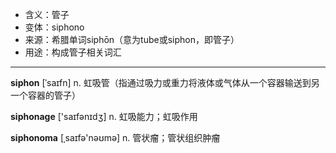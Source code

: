 - <span class="definition">含义：管子</span>
- <span class="definition">变体：siphono</span>
- <span class="definition">来源：希腊单词siphōn（意为tube或siphon，即管子）</span>
- <span class="definition">用途：构成管子相关词汇</span>

---

<span class="vocabulary">**siphon**</span> [ˈsaɪfn] n. 虹吸管（指通过吸力或重力将液体或气体从一个容器输送到另一个容器的管子）

<span class="vocabulary">**siphonage**</span> ['saɪfənɪdʒ] n. 虹吸能力；虹吸作用   

<span class="vocabulary">**siphonoma**</span> [ˌsaɪfə'nəʊmə] n. 管状瘤；管状组织肿瘤

